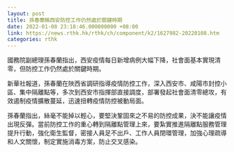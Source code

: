 ```yaml
---
layout: post
title: 孫春蘭稱西安防控工作仍然處於關鍵時期
date: 2022-01-08 23:18:46.000000000 +08:00
link: https://news.rthk.hk/rthk/ch/component/k2/1627982-20220108.htm
categories: rthk
---
```


國務院副總理孫春蘭指出，西安疫情每日新增病例大幅下降，社會面基本實現清零，但防控工作仍然處於關鍵時期。

新華社報道，孫春蘭在陜西省調研指導疫情防控工作，深入西安市、咸陽市封控小區、集中隔離點等，多次到西安市指揮部直接調度，部署發起社會面清零總攻，有效遏制疫情擴散蔓延，迅速扭轉疫情防控被動局面。

孫春蘭指出，絲毫不能掉以輕心，要堅決鞏固來之不易的防控成果，決不能讓疫情出現反彈。當前防控工作的重心轉到隔離點管理上來，要紮實推進隔離點服務管理提升行動，強化衛生監督，密接人員足不出戶、工作人員閉環管理，加強心理疏導和人文關懷，制定實施消毒方案，防止交叉感染。

